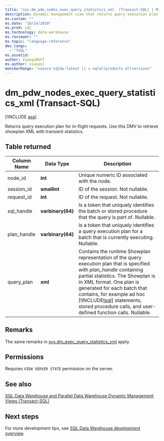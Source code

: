 ```yaml
---
title: "sys.dm_pdw_nodes_exec_query_statistics_xml  (Transact-SQL) | Microsoft Docs"
description: Dynamic management view that returns query execution plan for in-flight requests. Use this DMV to retrieve showplan XML with transient statistics.
ms.custom: ""
ms.date: "10/14/2019"
ms.prod: sql 
ms.technology: data-warehouse
ms.reviewer: ""
ms.topic: "language-reference"
dev_langs: 
  - "TSQL"
ms.assetid: 
author: XiaoyuMSFT 
ms.author: xiaoyul
monikerRange: "=azure-sqldw-latest || = sqlallproducts-allversions"
---
```


# dm_pdw_nodes_exec_query_statistics_xml (Transact-SQL)
[!INCLUDE [asa](../../includes/applies-to-version/asa.md)]

Returns query execution plan for in-flight requests. Use this DMV to retrieve showplan XML with transient statistics.

## Table returned

|Column Name|Data Type|Description|  
|-----------------|---------------|-----------------|
|node_id|**int**|Unique numeric ID associated with the node.|
|session_id|**smallint**|ID of the session. Not nullable.|
|request_id|**int**|ID of the request. Not nullable.|
|sql_handle|**varbinary(64)**|Is a token that uniquely identifies the batch or stored procedure that the query is part of. Nullable.|
|plan_handle|**varbinary(64)**|Is a token that uniquely identifies a query execution plan for a batch that is currently executing. Nullable.|
|query_plan|**xml**|Contains the runtime Showplan representation of the query execution plan that is specified with *plan_handle* containing partial statistics. The Showplan is in XML format. One plan is generated for each batch that contains, for example ad hoc [!INCLUDE[tsql](../../includes/tsql-md.md)] statements, stored procedure calls, and user-defined function calls. Nullable.|

## Remarks
The same remarks in [sys.dm_exec_query_statistics_xml](./sys-dm-exec-query-statistics-xml-transact-sql.md?view=sql-server-ver15) apply.   

## Permissions  
 Requires `VIEW SERVER STATE` permission on the server.  

## See also  
 [SQL Data Warehouse and Parallel Data Warehouse Dynamic Management Views &#40;Transact-SQL&#41;](../../relational-databases/system-dynamic-management-views/sql-and-parallel-data-warehouse-dynamic-management-views.md)  

 ## Next steps
 For more development tips, see [SQL Data Warehouse development overview](/azure/sql-data-warehouse/sql-data-warehouse-overview-develop).